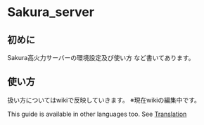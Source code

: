 # Sakura_server 
## 初めに  
Sakura高火力サーバーの環境設定及び使い方
など書いてあります。

## 使い方
扱い方についてはwikiで反映していきます。
※現在wikiの編集中です。

This guide is available in other languages too. See [Translation](#translation)


